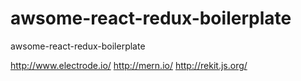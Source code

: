 # awsome-react-redux-boilerplate
awsome-react-redux-boilerplate

http://www.electrode.io/
http://mern.io/
http://rekit.js.org/
